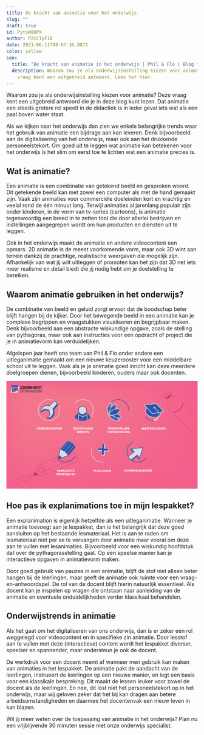 ```yaml
---
title: De kracht van animatie voor het onderwijs
slug: ""
draft: true
id: PytsW8UPX
author: PZcCTyF1B
date: 2021-06-11T08:07:36.887Z
color: yellow
seo:
  title: "De kracht van animatie in het onderwijs | Phil & Flo | Blog "
  description: Waarom zou je als onderwijsinstelling kiezen voor animatie? Deze
    vraag kent een uitgebreid antwoord. Lees het hier.
---
```

Waarom zou je als onderwijsinstelling kiezen voor animatie? Deze vraag kent een uitgebreid antwoord die je in deze blog kunt lezen. Dat animatie een steeds grotere rol speelt in de didactiek is in ieder geval iets wat als een paal boven water staat.

Als we kijken naar het onderwijs dan zien we enkele belangrijke trends waar het gebruik van animatie een bijdrage aan kan leveren. Denk bijvoorbeeld aan de digitalisering van het onderwijs, maar ook aan het drukkende personeelstekort. Om goed uit te leggen wat animatie kan betekenen voor het onderwijs is het slim om eerst toe te lichten wat een animatie precies is.

## Wat is animatie?

Een animatie is een combinatie van getekend beeld en gesproken woord. Dit getekende beeld kan met zowel een computer als met de hand gemaakt zijn. Vaak zijn animaties voor commerciële doeleinden kort en krachtig en veelal rond de één minuut lang. Terwijl animaties al jarenlang populair zijn onder kinderen, in de vorm van tv-series (cartoons), is animatie tegenwoordig een breed in te zetten tool die door allerlei bedrijven en instellingen aangegrepen wordt om hun producten en diensten uit te leggen. 

Ook in het onderwijs maakt de animatie en andere videocontent een opmars. 2D animatie is de meest voorkomende vorm, maar ook 3D wint aan terrein dankzij de prachtige, realistische weergaven die mogelijk zijn. Afhankelijk van wat jij wilt uitleggen of promoten kan het zijn dat 3D net iets meer realisme en detail biedt die jij nodig hebt om je doelstelling te bereiken.

## Waarom animatie gebruiken in het onderwijs?

De combinatie van beeld en geluid zorgt ervoor dat de boodschap beter blijft hangen bij de kijker. Door het bewegende beeld in een animatie kan je complexe begrippen en vraagstukken visualiseren en begrijpbaar maken. Denk bijvoorbeeld aan een abstracte wiskundige opgave, zoals de stelling van pythagoras, maar ook aan instructies voor een opdracht of project die je in animatievorm kan verduidelijken.

Afgelopen jaar heeft ons team van Phil & Flo onder andere een uitleganimatie gemaakt om een nieuwe keuzerooster voor een middelbare school uit te leggen. Vaak als je je animatie goed inricht kan deze meerdere doelgroepen dienen, bijvoorbeeld kinderen, ouders maar ook docenten.

![Iconen in het onderwijs](images/iconen-in-het-onderwijs.jpg)

## Hoe pas ik explanimations toe in mijn lespakket?

Een explanimation is eigenlijk hetzelfde als een uitleganimatie. Wanneer je animatie toevoegt aan je lespakket, dan is het belangrijk dat deze goed aansluiten op het bestaande lesmateriaal. Het is aan te raden om lesmateriaal niet per se te vervangen door animatie maar vooral om deze aan te vullen met lesanimaties. Bijvoorbeeld voor een wiskundig hoofdstuk dat over de pythagorasstelling gaat. Op een speelse manier kan je interactieve opgaven in animatievorm maken. 

Door goed gebruik van pauzes in een animatie, blijft de stof niet alleen beter hangen bij de leerlingen, maar geeft de animatie ook ruimte voor een vraag-en-antwoordspel. De rol van de docent blijft hierin natuurlijk essentieel. Als docent kan je inspelen op vragen die ontstaan naar aanleiding van de animatie en eventuele onduidelijkheden verder klassikaal behandelen.

## Onderwijstrends in animatie

Als het gaat om het digitaliseren van ons onderwijs, dan is er zeker een rol weggelegd voor videocontent en in specifieke zin animatie. Door lesstof aan te vullen met deze (interactieve) content wordt het lespakket diverser, speelser en spannender, maar ondersteun je ook de docent. 

De werkdruk voor een docent neemt af wanneer men gebruik kan maken van animaties in het lespakket. De animatie pakt de aandacht van de leerlingen, instrueert de leerlingen op een nieuwe manier, en legt een basis voor een klassikale bespreking. Dit maakt de lessen leuker voor zowel de docent als de leerlingen. En nee, dit lost niet het personeelstekort op in het onderwijs, maar wij geloven zeker dat het bij kan dragen aan betere arbeidsomstandigheden en daarmee het docentenvak een nieuw leven in kan blazen.

Wil jij meer weten over de toepassing van animatie in het onderwijs? Plan nu een vrijblijvende 30 minuten sessie met onze onderwijs specialist.